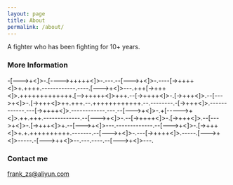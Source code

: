 ```yaml
---
layout: page
title: About
permalink: /about/
---
```


A fighter who has been fighting for 10+ years.

### More Information

-[--->+<]>-.[---->+++++<]>-.---.--[--->+<]>-.----[->++++<]>+.++++.------------.----.[--->+<]>---.+++[->+++<]>.+++++++++++++.[-->+++++<]>+++.--[->++++<]>-.[->+++<]>.--[--->+<]>-.[->+++<]>++.+++.--.++++++++++++.--.--------.-[->+++<]>.------------.---[->++++<]>.------------.---.--[--->+<]>-.+[----->+<]>.++.+++.-------------.--[--->+<]>-.--[->++++<]>-.[->+++<]>.--[--->+<]>-.[->+++<]>+.--[--->+<]>---.-------------.--[--->+<]>-.[->+++<]>+.+.++++++++++.-------.--[--->+<]>-.---[->++++<]>.-----.[--->+<]>-----.-[--->++<]>--.---.----.--[--->+<]>---.

### Contact me

[frank_zs@aliyun.com](mailto:frank_zs@aliyun.com)
